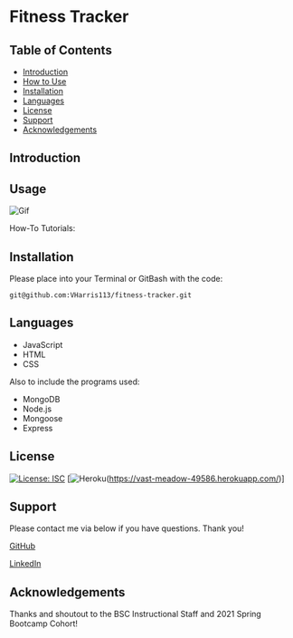 # Fitness Tracker
## Table of Contents
- [Introduction](#introduction)
- [How to Use](#usage)
- [Installation](#installation)
- [Languages](#language)
- [License](#license)
- [Support](#support)
- [Acknowledgements](#acknowledgements)

## Introduction


## Usage
![Gif]()

How-To Tutorials:

## Installation

Please place into your Terminal or GitBash with the code:

`git@github.com:VHarris113/fitness-tracker.git`

## Languages
- JavaScript
- HTML
- CSS

Also to include the programs used:
- MongoDB
- Node.js
- Mongoose
- Express

## License
[![License: ISC](https://img.shields.io/badge/License-ISC-blue.svg)](https://opensource.org/licenses/ISC)
[![Heroku](https://heroku-badge.herokuapp.com/?app=heroku-badge)(https://vast-meadow-49586.herokuapp.com/)]
## Support
Please contact me via below if you have questions. Thank you!

[GitHub](https://github.com/VHarris113)

[LinkedIn](https://www.linkedin.com/in/veronica-harris-b26872112/)

## Acknowledgements
Thanks and shoutout to the BSC Instructional Staff and 2021 Spring Bootcamp Cohort!
